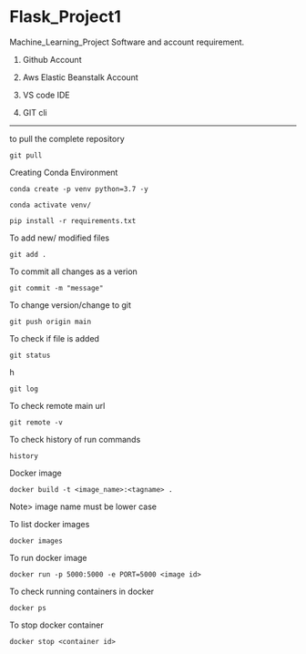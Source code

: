 # Flask_Project1
Machine_Learning_Project
Software and account requirement.

1. Github Account 

2. Aws Elastic Beanstalk Account

3. VS code IDE

4. GIT cli
---

to pull the complete repository
```
git pull
```

Creating Conda Environment
```
conda create -p venv python=3.7 -y
```

```
conda activate venv/
```

```
pip install -r requirements.txt
```

To add new/ modified files
```
git add .
```

To commit all changes as a verion 
```
git commit -m "message"
```

To change version/change to git
```
git push origin main
```

To check if file is added
```
git status
```
h
```
git log
```

To check remote main url
```
git remote -v
```

To check history of run commands
```
history
```

Docker image
```
docker build -t <image_name>:<tagname> .
```
Note> image name must be lower case

To list docker images
```
docker images
```

To run docker image
```
docker run -p 5000:5000 -e PORT=5000 <image id>
```

To check running containers in docker
```
docker ps
```

To stop docker container
```
docker stop <container id>
```

